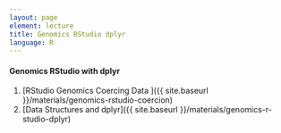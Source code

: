 ```yaml
---
layout: page
element: lecture
title: Genomics RStudio dplyr
language: R
---
```


#### Genomics RStudio with dplyr


1. [RStudio Genomics Coercing Data ]({{ site.baseurl }}/materials/genomics-rstudio-coercion)
2. [Data Structures and dplyr]({{ site.baseurl }}/materials/genomics-r-studio-dplyr)

<!--

Omit below for genomics
3. [Paths]({{ site.baseurl }}/materials/paths-R)
4. [Basic Reproducibility]({{ site.baseurl }}/materials/basic-reproducibility-R)

-->

